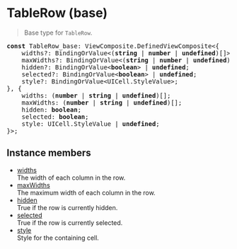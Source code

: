 # TableRow (base)

> Base type for `TableRow`.

<pre class="docgen_signature"><b>const</b> TableRow_base: ViewComposite.DefinedViewComposite&lt;{<br>    widths?: BindingOrValue&lt;(<b>string</b> | <b>number</b> | <b>undefined</b>)[]&gt; | <b>undefined</b>;<br>    maxWidths?: BindingOrValue&lt;(<b>string</b> | <b>number</b> | <b>undefined</b>)[]&gt; | <b>undefined</b>;<br>    hidden?: BindingOrValue&lt;<b>boolean</b>&gt; | <b>undefined</b>;<br>    selected?: BindingOrValue&lt;<b>boolean</b>&gt; | <b>undefined</b>;<br>    style?: BindingOrValue&lt;UICell.StyleValue&gt;;<br>}, {<br>    widths: (<b>number</b> | <b>string</b> | <b>undefined</b>)[];<br>    maxWidths: (<b>number</b> | <b>string</b> | <b>undefined</b>)[];<br>    hidden: <b>boolean</b>;<br>    selected: <b>boolean</b>;<br>    style: UICell.StyleValue | <b>undefined</b>;<br>}&gt;;</pre>

## Instance members

- [<!--{ref:property}-->widths](TableRow_base_widths.md) \
    The width of each column in the row.
- [<!--{ref:property}-->maxWidths](TableRow_base_maxWidths.md) \
    The maximum width of each column in the row.
- [<!--{ref:property}-->hidden](TableRow_base_hidden.md) \
    True if the row is currently hidden.
- [<!--{ref:property}-->selected](TableRow_base_selected.md) \
    True if the row is currently selected.
- [<!--{ref:property}-->style](TableRow_base_style.md) \
    Style for the containing cell.